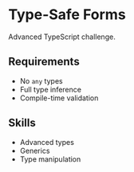 # Type-Safe Forms

Advanced TypeScript challenge.

## Requirements
- No `any` types
- Full type inference
- Compile-time validation

## Skills
- Advanced types
- Generics
- Type manipulation

